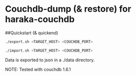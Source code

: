 Couchdb-dump (& restore) for haraka-couchdb
===================================================

##Quickstart (& quickend)
```bash
./export.sh <TARGET_HOST> <COUCHDB_PORT>

./import.sh <TARGET_HOST> <COUCHDB_PORT>
```

Data is exported to json in a ./data directory.

NOTE: Tested with couchdb 1.6.1
